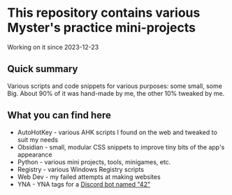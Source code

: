 # This repository contains various Myster's practice mini-projects
Working on it since 2023-12-23


## Quick summary
Various scripts and code snippets for various purposes: some small, some Big.
About 90% of it was hand-made by me, the other 10% tweaked by me.

## What you can find here
- AutoHotKey - various AHK scripts I found on the web and tweaked to suit my needs
- Obsidian - small, modular CSS snippets to improve tiny bits of the app's appearance
- Python - various mini projects, tools, minigames, etc.
- Registry - various Windows Registry scripts
- Web Dev - my failed attempts at making websites
- YNA - YNA tags for a [Discord bot named "42"](https://42.rockett.space/)
